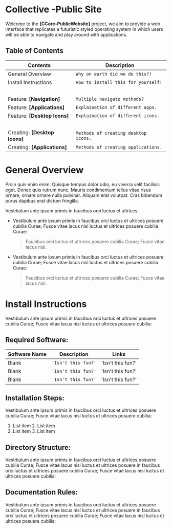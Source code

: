 # Collective -Public Site

Welcome to the **[CCore-PublicWebsite]** project, we aim to provide a web interface that replicates a futuristic styled operating system in which users will be able to navigate and play around with applications. 
## Table of Contents


| Contents                      | Description					      |
|-------------------------------|-------------------------------------|
|General Overview               |`Why on earth did we do this?!`      |
|Install Instructions           |`How to install this for yourself!`  |
|&nbsp;|&nbsp;|
|Feature: **[Navigation]**      |`Multiple navigate methods?`         |
|Feature: **[Applications]**    |`Explaination of different apps.`    |
|Feature: **[Desktop Icons]**   |`Explaination of different icons.`      |
|&nbsp;|&nbsp;|
|Creating: **[Desktop Icons]**  |`Methods of creating desktop icons.`      |
|Creating: **[Applications]**   |`Methods of creating applications.`      |

# General Overview

Proin quis enim enim. Quisque tempus dolor odio, eu viverra velit facilisis eget. Donec quis rutrum nunc. Mauris condimentum tellus vitae risus ornare, ornare ornare nulla pulvinar. Aliquam erat volutpat. Cras bibendum purus dapibus erat dictum fringilla.

Vestibulum ante ipsum primis in faucibus orci luctus et ultrices:

- Vestibulum ante ipsum primis in faucibus orci luctus et ultrices posuere cubilia Curae; Fusce vitae lacus nisl luctus et ultrices posuere cubilia Curae:
	> Faucibus orci luctus et ultrices posuere cubilia Curae; Fusce vitae lacus nisl.

- Vestibulum ante ipsum primis in faucibus orci luctus et ultrices posuere cubilia Curae; Fusce vitae lacus nisl luctus et ultrices posuere cubilia Curae:
	> Faucibus orci luctus et ultrices posuere cubilia Curae; Fusce vitae lacus nisl.


# Install Instructions

Vestibulum ante ipsum primis in faucibus orci luctus et ultrices posuere cubilia Curae; Fusce vitae lacus nisl luctus et ultrices posuere cubilia:

## Required Software:

| Software Name  | Description                   | Links                       |
|----------------|-------------------------------|-----------------------------|
|Blank           |`'Isn't this fun?'`            |'Isn't this fun?'            |
|Blank           |`'Isn't this fun?'`            |'Isn't this fun?'            |
|Blank           |`'Isn't this fun?'`            |'Isn't this fun?'            |

## Installation Steps:

Vestibulum ante ipsum primis in faucibus orci luctus et ultrices posuere cubilia Curae; Fusce vitae lacus nisl luctus et ultrices posuere cubilia:

 1. List item
	 2. List item
 2. List item
	 3. List item

## Directory Structure:

Vestibulum ante ipsum primis in faucibus orci luctus et ultrices posuere cubilia Curae; Fusce vitae lacus nisl luctus et ultrices posuere in faucibus orci luctus et ultrices posuere cubilia Curae; Fusce vitae lacus nisl luctus et ultrices posuere cubilia:

## Documentation Rules:
Vestibulum ante ipsum primis in faucibus orci luctus et ultrices posuere cubilia Curae; Fusce vitae lacus nisl luctus et ultrices posuere in faucibus orci luctus et ultrices posuere cubilia Curae; Fusce vitae lacus nisl luctus et ultrices posuere cubilia:
